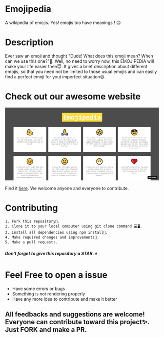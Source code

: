 # Emojipedia 

A wikipedia of emojis. Yes! emojis too have meanings ! 😉

# Description

Ever saw an emoji and thought "Dude! What does this emoji mean? When can we use this one?"🤔. 
Well, no need to worry now, this EMOJIPEDIA will make your life easier then😇. It gives a brief description about different emojis, so that you need not be limited to those usual emojis and can easily find a perfect emoji for yout imperfect situation😄.

# Check out our awesome website
  <img src="/website_screenshot.jpg">
  <p>Find it <a href="https://xiy62.csb.app/">here<a>.
    We welcome anyone and everyone to contribute.</p>

# Contributing

```
1. Fork this repository📌. 
2. Clone it to your local computer using git clone command 💻🖥️.
3. Install all dependencies using npm install🧮.
4. Make required changes and improvements🧠.
5. Make a pull request✌️.
```
<h5>Don't forget to give this repository a STAR.⭐</h5>

# Feel Free to open a issue

<ul>
  <li>Have some errors or bugs</li>
  <li>Something is not rendering properly</li>
  <li>Have any more idea to contribute and make it better</li>
</ul>
<h2>All feedbacks and suggestions are welcome! Everyone can contribute toward this project✨. Just <strong>FORK</strong> and make a <strong>PR</strong>.</h2>

